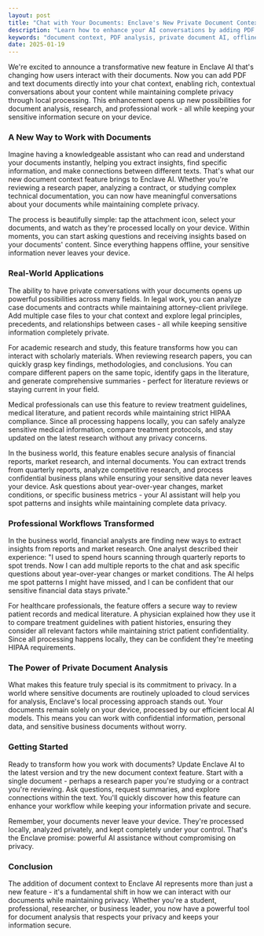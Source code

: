 ```yaml
---
layout: post
title: "Chat with Your Documents: Enclave's New Private Document Context Feature"
description: "Learn how to enhance your AI conversations by adding PDF and text documents to your chat context. Keep your document analysis completely private with offline processing."
keywords: "document context, PDF analysis, private document AI, offline document processing, local LLM context, private AI assistant, document chat"
date: 2025-01-19
---
```


We're excited to announce a transformative new feature in Enclave AI that's changing how users interact with their documents. Now you can add PDF and text documents directly into your chat context, enabling rich, contextual conversations about your content while maintaining complete privacy through local processing. This enhancement opens up new possibilities for document analysis, research, and professional work - all while keeping your sensitive information secure on your device.

### A New Way to Work with Documents

Imagine having a knowledgeable assistant who can read and understand your documents instantly, helping you extract insights, find specific information, and make connections between different texts. That's what our new document context feature brings to Enclave AI. Whether you're reviewing a research paper, analyzing a contract, or studying complex technical documentation, you can now have meaningful conversations about your documents while maintaining complete privacy.

The process is beautifully simple: tap the attachment icon, select your documents, and watch as they're processed locally on your device. Within moments, you can start asking questions and receiving insights based on your documents' content. Since everything happens offline, your sensitive information never leaves your device.

### Real-World Applications

The ability to have private conversations with your documents opens up powerful possibilities across many fields. In legal work, you can analyze case documents and contracts while maintaining attorney-client privilege. Add multiple case files to your chat context and explore legal principles, precedents, and relationships between cases - all while keeping sensitive information completely private.

For academic research and study, this feature transforms how you can interact with scholarly materials. When reviewing research papers, you can quickly grasp key findings, methodologies, and conclusions. You can compare different papers on the same topic, identify gaps in the literature, and generate comprehensive summaries - perfect for literature reviews or staying current in your field.

Medical professionals can use this feature to review treatment guidelines, medical literature, and patient records while maintaining strict HIPAA compliance. Since all processing happens locally, you can safely analyze sensitive medical information, compare treatment protocols, and stay updated on the latest research without any privacy concerns.

In the business world, this feature enables secure analysis of financial reports, market research, and internal documents. You can extract trends from quarterly reports, analyze competitive research, and process confidential business plans while ensuring your sensitive data never leaves your device. Ask questions about year-over-year changes, market conditions, or specific business metrics - your AI assistant will help you spot patterns and insights while maintaining complete data privacy.

### Professional Workflows Transformed

In the business world, financial analysts are finding new ways to extract insights from reports and market research. One analyst described their experience: "I used to spend hours scanning through quarterly reports to spot trends. Now I can add multiple reports to the chat and ask specific questions about year-over-year changes or market conditions. The AI helps me spot patterns I might have missed, and I can be confident that our sensitive financial data stays private."

For healthcare professionals, the feature offers a secure way to review patient records and medical literature. A physician explained how they use it to compare treatment guidelines with patient histories, ensuring they consider all relevant factors while maintaining strict patient confidentiality. Since all processing happens locally, they can be confident they're meeting HIPAA requirements.

### The Power of Private Document Analysis

What makes this feature truly special is its commitment to privacy. In a world where sensitive documents are routinely uploaded to cloud services for analysis, Enclave's local processing approach stands out. Your documents remain solely on your device, processed by our efficient local AI models. This means you can work with confidential information, personal data, and sensitive business documents without worry.

### Getting Started

Ready to transform how you work with documents? Update Enclave AI to the latest version and try the new document context feature. Start with a single document - perhaps a research paper you're studying or a contract you're reviewing. Ask questions, request summaries, and explore connections within the text. You'll quickly discover how this feature can enhance your workflow while keeping your information private and secure.

Remember, your documents never leave your device. They're processed locally, analyzed privately, and kept completely under your control. That's the Enclave promise: powerful AI assistance without compromising on privacy.

### Conclusion

The addition of document context to Enclave AI represents more than just a new feature - it's a fundamental shift in how we can interact with our documents while maintaining privacy. Whether you're a student, professional, researcher, or business leader, you now have a powerful tool for document analysis that respects your privacy and keeps your information secure.
